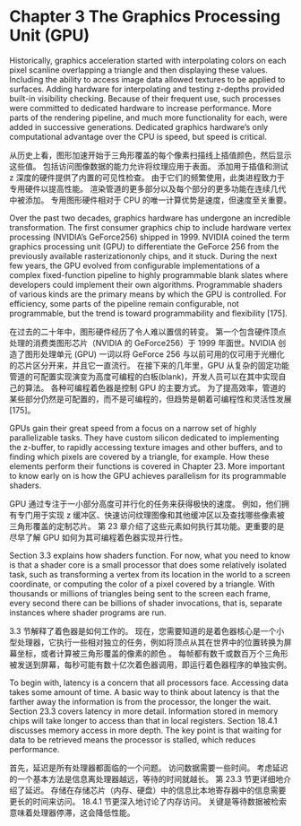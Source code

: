 # Chapter 3 The Graphics Processing Unit (GPU)

Historically, graphics acceleration started with interpolating colors on each pixel scanline overlapping a triangle and then displaying these values. Including the ability to access image data allowed textures to be applied to surfaces. Adding hardware for interpolating and testing z-depths provided built-in visibility checking. Because of their frequent use, such processes were committed to dedicated hardware to increase performance. More parts of the rendering pipeline, and much more functionality for each, were added in successive generations. Dedicated graphics hardware’s only computational advantage over the CPU is speed, but speed is critical.

从历史上看，图形加速开始于三角形覆盖的每个像素扫描线上插值颜色，然后显示这些值。 包括访问图像数据的能力允许将纹理应用于表面。 添加用于插值和测试 z 深度的硬件提供了内置的可见性检查。 由于它们的频繁使用，此类进程致力于专用硬件以提高性能。 渲染管道的更多部分以及每个部分的更多功能在连续几代中被添加。 专用图形硬件相对于 CPU 的唯一计算优势是速度，但速度至关重要。

Over the past two decades, graphics hardware has undergone an incredible transformation. The first consumer graphics chip to include hardware vertex processing (NVIDIA’s GeForce256) shipped in 1999. NVIDIA coined the term graphics processing unit (GPU) to differentiate the GeForce 256 from the previously available rasterizationonly chips, and it stuck. During the next few years, the GPU evolved from configurable implementations of a complex fixed-function pipeline to highly programmable blank slates where developers could implement their own algorithms. Programmable shaders of various kinds are the primary means by which the GPU is controlled. For efficiency, some parts of the pipeline remain configurable, not programmable, but the trend is toward programmability and flexibility [175].

在过去的二十年中，图形硬件经历了令人难以置信的转变。 第一个包含硬件顶点处理的消费类图形芯片（NVIDIA 的 GeForce256）于 1999 年面世。NVIDIA 创造了图形处理单元 (GPU) 一词以将 GeForce 256 与以前可用的仅可用于光栅化的芯片区分开来，并且它一直流行。 在接下来的几年里，GPU 从复杂的固定功能管道的可配置实现演变为高度可编程的白板(blank)，开发人员可以在其中实现自己的算法。 各种可编程着色器是控制 GPU 的主要方式。 为了提高效率，管道的某些部分仍然是可配置的，而不是可编程的，但趋势是朝着可编程性和灵活性发展 [175]。

GPUs gain their great speed from a focus on a narrow set of highly parallelizable tasks. They have custom silicon dedicated to implementing the z-buffer, to rapidly accessing texture images and other buffers, and to finding which pixels are covered by a triangle, for example. How these elements perform their functions is covered in Chapter 23. More important to know early on is how the GPU achieves parallelism for its programmable shaders.

GPU 通过专注于一小部分高度可并行化的任务来获得极快的速度。 例如，他们拥有专门用于实现 z 缓冲区、快速访问纹理图像和其他缓冲区以及查找哪些像素被三角形覆盖的定制芯片。 第 23 章介绍了这些元素如何执行其功能。更重要的是尽早了解 GPU 如何为其可编程着色器实现并行性。

Section 3.3 explains how shaders function. For now, what you need to know is that a shader core is a small processor that does some relatively isolated task, such as transforming a vertex from its location in the world to a screen coordinate, or computing the color of a pixel covered by a triangle. With thousands or millions of triangles being sent to the screen each frame, every second there can be billions of shader invocations, that is, separate instances where shader programs are run.

3.3 节解释了着色器是如何工作的。 现在，您需要知道的是着色器核心是一个小型处理器，它执行一些相对独立的任务，例如将顶点从其在世界中的位置转换为屏幕坐标，或者计算被三角形覆盖的像素的颜色 。 每帧都有数千或数百万个三角形被发送到屏幕，每秒可能有数十亿次着色器调用，即运行着色器程序的单独实例。

To begin with, latency is a concern that all processors face. Accessing data takes some amount of time. A basic way to think about latency is that the farther away the information is from the processor, the longer the wait. Section 23.3 covers latency in more detail. Information stored in memory chips will take longer to access than that in local registers. Section 18.4.1 discusses memory access in more depth. The key point is that waiting for data to be retrieved means the processor is stalled, which reduces performance.

首先，延迟是所有处理器都面临的一个问题。 访问数据需要一些时间。 考虑延迟的一个基本方法是信息离处理器越远，等待的时间就越长。 第 23.3 节更详细地介绍了延迟。 存储在存储芯片（内存、硬盘）中的信息比本地寄存器中的信息需要更长的时间来访问。 18.4.1 节更深入地讨论了内存访问。 关键是等待数据被检索意味着处理器停滞，这会降低性能。



